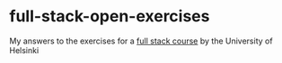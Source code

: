 # full-stack-open-exercises
My answers to the exercises for a [full stack course](https://fullstackopen.com/en/) by the University of Helsinki
